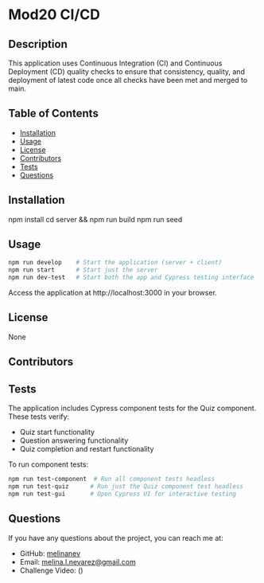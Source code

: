 # Mod20 CI/CD


## Description

This application uses Continuous Integration (CI) and Continuous Deployment (CD) quality checks to ensure that consistency, quality, and deployment of latest code once all checks have been met and merged to main.

## Table of Contents

- [Installation](#installation)
- [Usage](#usage)
- [License](#license)
- [Contributors](#contributors)
- [Tests](#tests)
- [Questions](#questions)

## Installation

npm install
cd server && npm run build
npm run seed

## Usage

```bash
npm run develop    # Start the application (server + client)
npm run start      # Start just the server
npm run dev-test   # Start both the app and Cypress testing interface
```

Access the application at http://localhost:3000 in your browser.

## License

None

## Contributors



## Tests

The application includes Cypress component tests for the Quiz component. These tests verify:
- Quiz start functionality
- Question answering functionality
- Quiz completion and restart functionality

To run component tests:
```bash
npm run test-component  # Run all component tests headless
npm run test-quiz      # Run just the Quiz component test headless
npm run test-gui       # Open Cypress UI for interactive testing
```

## Questions

If you have any questions about the project, you can reach me at:

- GitHub: [melinanev](https://github.com/melinanev)
- Email: [melina.l.nevarez@gmail.com](mailto:melina.l.nevarez@gmail.com)
- Challenge Video: ()

